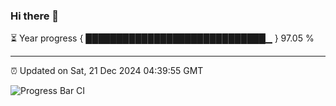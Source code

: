 ### Hi there 👋

⏳ Year progress { █████████████████████████████▁ } 97.05 %

---

⏰ Updated on Sat, 21 Dec 2024 04:39:55 GMT

![Progress Bar CI](https://github.com/IshwaranRudhara/GIT-ACTION/workflows/Progress%20Bar%20CI/badge.svg)
